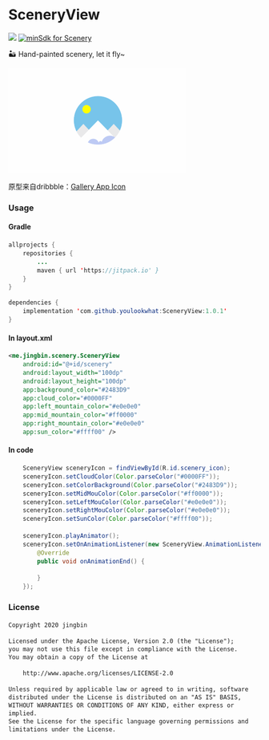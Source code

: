 # SceneryView
[![](https://jitpack.io/v/youlookwhat/SceneryView.svg)](https://jitpack.io/#youlookwhat/SceneryView) [![minSdk for Scenery](https://img.shields.io/badge/minSdk-15-green.svg)](#)

🏜 Hand-painted scenery, let it fly~

<!--<div align=center><img width="355" height=“208” src="https://github.com/youlookwhat/Scenery/blob/master/art/SceneryView.gif?raw=true"/></div>-->

<!--<img alt="Scenery is an android library" src="https://www.cleveroad.com/public/comercial/label-android.svg" height="19">--> 

![](https://github.com/youlookwhat/Scenery/blob/master/art/SceneryView.gif)

原型来自dribbble：[Gallery App Icon](https://dribbble.com/shots/4761564)


### Usage
#### Gradle
```java
allprojects {
	repositories {
		...
		maven { url 'https://jitpack.io' }
	}
}
```

```java
dependencies {
	implementation 'com.github.youlookwhat:SceneryView:1.0.1'
}
```

#### In layout.xml
```xml
<me.jingbin.scenery.SceneryView
    android:id="@+id/scenery"
    android:layout_width="100dp"
    android:layout_height="100dp"
    app:background_color="#2483D9"
    app:cloud_color="#0000FF"
    app:left_mountain_color="#e0e0e0"
    app:mid_mountain_color="#ff0000"
    app:right_mountain_color="#e0e0e0"
    app:sun_color="#ffff00" />
```

#### In code
```java
	SceneryView sceneryIcon = findViewById(R.id.scenery_icon);
	sceneryIcon.setCloudColor(Color.parseColor("#0000FF"));
	sceneryIcon.setColorBackground(Color.parseColor("#2483D9"));
	sceneryIcon.setMidMouColor(Color.parseColor("#ff0000"));
	sceneryIcon.setLeftMouColor(Color.parseColor("#e0e0e0"));
	sceneryIcon.setRightMouColor(Color.parseColor("#e0e0e0"));
	sceneryIcon.setSunColor(Color.parseColor("#ffff00"));
	
	sceneryIcon.playAnimator();
	sceneryIcon.setOnAnimationListener(new SceneryView.AnimationListener() {
	    @Override
	    public void onAnimationEnd() {
	
	    }
	});
```

### License
```
Copyright 2020 jingbin

Licensed under the Apache License, Version 2.0 (the "License");
you may not use this file except in compliance with the License.
You may obtain a copy of the License at

    http://www.apache.org/licenses/LICENSE-2.0

Unless required by applicable law or agreed to in writing, software
distributed under the License is distributed on an "AS IS" BASIS,
WITHOUT WARRANTIES OR CONDITIONS OF ANY KIND, either express or implied.
See the License for the specific language governing permissions and
limitations under the License.
```


<!--
## link
 - 云朵及动画：https://www.jianshu.com/p/ff7c3d36b5ef
 - 烧杯滴水动画：https://github.com/Ajian-studio/GABottleLoading
 - 很多自定义View参考：https://github.com/samlss/FunnyViews
 - 自定义View学习：https://blog.csdn.net/carson_ho/article/details/62037696
 - 高级UI示例：https://github.com/zincPower/UI2018
-->


